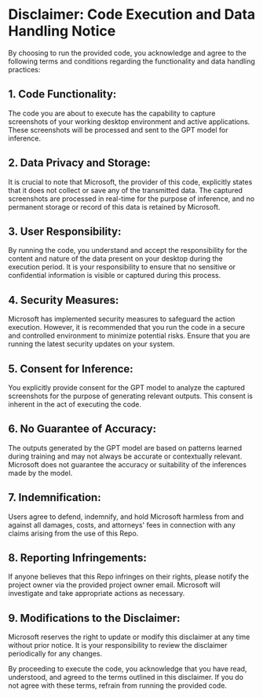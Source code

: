 # Disclaimer: Code Execution and Data Handling Notice

By choosing to run the provided code, you acknowledge and agree to the following terms and conditions regarding the functionality and data handling practices:

## 1. Code Functionality:
The code you are about to execute has the capability to capture screenshots of your working desktop environment and active applications. These screenshots will be processed and sent to the GPT model for inference.


## 2. Data Privacy and Storage:
It is crucial to note that Microsoft, the provider of this code, explicitly states that it does not collect or save any of the transmitted data. The captured screenshots are processed in real-time for the purpose of inference, and no permanent storage or record of this data is retained by Microsoft.

## 3. User Responsibility:
By running the code, you understand and accept the responsibility for the content and nature of the data present on your desktop during the execution period. It is your responsibility to ensure that no sensitive or confidential information is visible or captured during this process.

## 4. Security Measures:
Microsoft has implemented security measures to safeguard the action execution. However, it is recommended that you run the code in a secure and controlled environment to minimize potential risks. Ensure that you are running the latest security updates on your system.

## 5. Consent for Inference:
You explicitly provide consent for the GPT model to analyze the captured screenshots for the purpose of generating relevant outputs. This consent is inherent in the act of executing the code.

## 6. No Guarantee of Accuracy:
The outputs generated by the GPT model are based on patterns learned during training and may not always be accurate or contextually relevant. Microsoft does not guarantee the accuracy or suitability of the inferences made by the model.

## 7. Indemnification:
Users agree to defend, indemnify, and hold Microsoft harmless from and against all damages, costs, and attorneys' fees in connection with any claims arising from the use of this Repo.

## 8. Reporting Infringements:
If anyone believes that this Repo infringes on their rights, please notify the project owner via the provided project owner email. Microsoft will investigate and take appropriate actions as necessary.

## 9. Modifications to the Disclaimer:
Microsoft reserves the right to update or modify this disclaimer at any time without prior notice. It is your responsibility to review the disclaimer periodically for any changes.

By proceeding to execute the code, you acknowledge that you have read, understood, and agreed to the terms outlined in this disclaimer. If you do not agree with these terms, refrain from running the provided code.